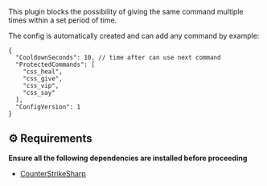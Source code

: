 This plugin blocks the possibility of giving the same command multiple times within a set period of time.

The config is automatically created and can add any command by example:
```
{
  "CooldownSeconds": 10, // time after can use next command
  "ProtectedCommands": [
    "css_heal",
    "css_give",
    "css_vip",
    "css_say"
  ],
  "ConfigVersion": 1
}
```
## ⚙️ Requirements
**Ensure all the following dependencies are installed before proceeding**
- [CounterStrikeSharp](https://github.com/roflmuffin/CounterStrikeSharp)
